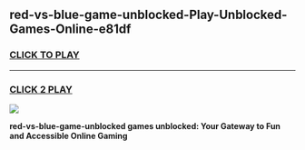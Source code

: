 
## red-vs-blue-game-unblocked-Play-Unblocked-Games-Online-e81df
<h3>
<a href="https://premium76.site?title=red-vs-blue-game-unblocked&ref=25A">CLICK TO PLAY</a></h3>
<hr>

<h3>
<a href="https://premium76.site?title=red-vs-blue-game-unblocked&ref=25A">CLICK 2 PLAY</a>
  
</h3>

<a href="https://premium76.site?title=red-vs-blue-game-unblocked&ref=25A"><img src="https://clearcache.store/games.png"></a>


**red-vs-blue-game-unblocked games unblocked: Your Gateway to Fun and Accessible Online Gaming**

